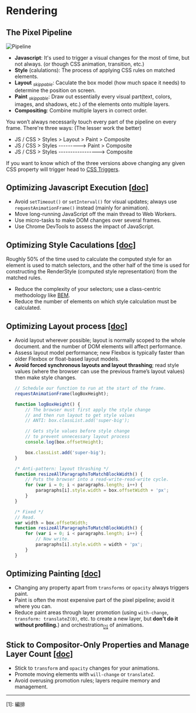 # Rendering

## The Pixel Pipeline
![Pipeline](https://developers.google.com/web/fundamentals/performance/rendering/images/intro/frame-full.jpg)

- **Javascript**: It's used to trigger a visual changes for the most of time, but not always. (or though CSS animation, transition, etc.)
- **Style** (calulations): The process of applying CSS rules on matched elements.
- **Layout** <sub>*skippable*</sub>: Caculate the box model (how much space it needs) to determine the position on screen.
- **Paint** <sub>*skippable*</sub>: Draw out essentially every visual part(text, colors, images, and shadows, etc.) of the elements onto multiple layers.
- **Compositing**: Combine multiple layers in correct order.

You won’t always necessarily touch every part of the pipeline on every frame. There're three ways: (The lesser work the better)
- JS / CSS > Styles > Layout > Paint > Composite
- JS / CSS > Styles ---------> Paint > Composite
- JS / CSS > Styles -----------------> Composite

If you want to know which of the three versions above changing any given CSS property will trigger head to [CSS Triggers](https://csstriggers.com/).

## Optimizing Javascript Execution [[doc]](https://developers.google.com/web/fundamentals/performance/rendering/optimize-javascript-execution)
- Avoid `setTimeout()` or `setInterval()` for visual updates; always use `requestAnimationFrame()` instead (mainly for animation).
- Move long-running JavaScript off the main thread to Web Workers.
- Use micro-tasks to make DOM changes over several frames.
- Use Chrome DevTools to assess the impact of JavaScript.

## Optimizing Style Caculations [[doc]](https://developers.google.com/web/fundamentals/performance/rendering/reduce-the-scope-and-complexity-of-style-calculations)
Roughly 50% of the time used to calculate the computed style for an element is used to match selectors, and the other half of the time is used for constructing the RenderStyle (computed style representation) from the matched rules.
- Reduce the complexity of your selectors; use a class-centric methodology like [BEM](../css/naming-convention-and-methodologies.md#bem).
- Reduce the number of elements on which style calculation must be calculated.

## Optimizing Layout process [[doc]](https://developers.google.com/web/fundamentals/performance/rendering/avoid-large-complex-layouts-and-layout-thrashing)
- Avoid layout wherever possible; layout is normally scoped to the whole document. and the number of DOM elements will affect performance.
- Assess layout model performance; new Flexbox is typically faster than older Flexbox or float-based layout models.
- **Avoid forced synchronous layouts and layout thrashing**; read style values (where the browser can use the previous frame’s layout values) then make style changes.
    ```js
    // Schedule our function to run at the start of the frame.
    requestAnimationFrame(logBoxHeight);

    function logBoxHeight() {
        // The browser must first apply the style change
        // and then run layout to get style values
        // ANTI: box.classList.add('super-big');

        // Gets style values before style change
        // to prevent unnecessary layout process
        console.log(box.offsetHeight);

        box.classList.add('super-big');
    }
    ```
    ```js
    /* Anti-pattern: layout thrashing */
    function resizeAllParagraphsToMatchBlockWidth() {
        // Puts the browser into a read-write-read-write cycle.
        for (var i = 0; i < paragraphs.length; i++) {
            paragraphs[i].style.width = box.offsetWidth + 'px';
        }
    }

    /* Fixed */
    // Read.
    var width = box.offsetWidth;
    function resizeAllParagraphsToMatchBlockWidth() {
        for (var i = 0; i < paragraphs.length; i++) {
            // Now write.
            paragraphs[i].style.width = width + 'px';
        }
    }
    ```

## Optimizing Painting [[doc]](https://developers.google.com/web/fundamentals/performance/rendering/simplify-paint-complexity-and-reduce-paint-areas)
- Changing any property apart from `transforms` or `opacity` always triggers paint.
- Paint is often the most expensive part of the pixel pipeline; avoid it where you can.
- Reduce paint areas through layer promotion (using `with-change`, `transform: translateZ(0)`, etc. to create a new layer, but **don't do it without profiling.**) and orchestration<sub>[[1]](#note1)</sub> of animations.

## Stick to Compositor-Only Properties and Manage Layer Count [[doc]](https://developers.google.com/web/fundamentals/performance/rendering/stick-to-compositor-only-properties-and-manage-layer-count)
- Stick to `transform` and `opacity` changes for your animations.
- Promote moving elements with `will-change` or `translateZ`.
- Avoid overusing promotion rules; layers require memory and management.

---
<span id="note1">[1]: 編排</span>